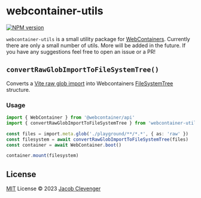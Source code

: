 # webcontainer-utils

[![NPM version](https://img.shields.io/npm/v/webcontainer-utils?color=a1b858&label=)](https://www.npmjs.com/package/webcontainer-utils)

`webcontainer-utils` is a small utility package for [WebContainers](https://webcontainers.io/). Currently there are only a small number of utils. More will be added in the future. If you have any suggestions feel free to open an issue or a PR!

## `convertRawGlobImportToFileSystemTree()`

Converts a [Vite raw glob import](https://vitejs.dev/guide/features.html#glob-import-as) into Webcontainers [FileSystemTree](https://webcontainers.io/api#filesystemtree) structure.

### Usage

```ts
import { WebContainer } from '@webcontainer/api'
import { convertRawGlobImportToFileSystemTree } from 'webcontainer-utils'

const files = import.meta.glob('./playground/**/*.*', { as: 'raw' })
const filesystem = await convertRawGlobImportToFileSystemTree(files)
const container = await WebContainer.boot()

container.mount(filesystem)
```


## License

[MIT](./LICENSE) License © 2023 [Jacob Clevenger](https://github.com/wheatjs)
